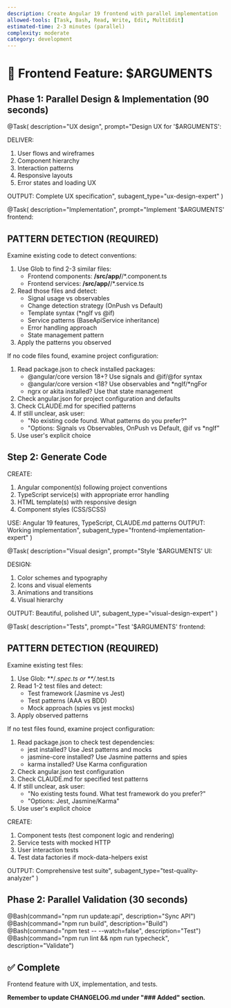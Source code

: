 ```yaml
---
description: Create Angular 19 frontend with parallel implementation
allowed-tools: [Task, Bash, Read, Write, Edit, MultiEdit]
estimated-time: 2-3 minutes (parallel)
complexity: moderate
category: development
---
```


# 🎨 Frontend Feature: $ARGUMENTS

## Phase 1: Parallel Design & Implementation (90 seconds)

@Task(
  description="UX design",
  prompt="Design UX for '$ARGUMENTS':
  
  DELIVER:
  1. User flows and wireframes
  2. Component hierarchy
  3. Interaction patterns
  4. Responsive layouts
  5. Error states and loading UX
  
  OUTPUT: Complete UX specification",
  subagent_type="ux-design-expert"
)

@Task(
  description="Implementation",
  prompt="Implement '$ARGUMENTS' frontend:

  ## PATTERN DETECTION (REQUIRED)

  Examine existing code to detect conventions:

  1. Use Glob to find 2-3 similar files:
     - Frontend components: **/src/app/**/*.component.ts
     - Frontend services: **/src/app/**/*.service.ts
  2. Read those files and detect:
     - Signal usage vs observables
     - Change detection strategy (OnPush vs Default)
     - Template syntax (*ngIf vs @if)
     - Service patterns (BaseApiService inheritance)
     - Error handling approach
     - State management pattern
  3. Apply the patterns you observed

  If no code files found, examine project configuration:
  1. Read package.json to check installed packages:
     - @angular/core version 18+? Use signals and @if/@for syntax
     - @angular/core version <18? Use observables and *ngIf/*ngFor
     - ngrx or akita installed? Use that state management
  2. Check angular.json for project configuration and defaults
  3. Check CLAUDE.md for specified patterns
  4. If still unclear, ask user:
     - "No existing code found. What patterns do you prefer?"
     - "Options: Signals vs Observables, OnPush vs Default, @if vs *ngIf"
  5. Use user's explicit choice

  ## Step 2: Generate Code

  CREATE:
  1. Angular component(s) following project conventions
  2. TypeScript service(s) with appropriate error handling
  3. HTML template(s) with responsive design
  4. Component styles (CSS/SCSS)

  USE: Angular 19 features, TypeScript, CLAUDE.md patterns
  OUTPUT: Working implementation",
  subagent_type="frontend-implementation-expert"
)

@Task(
  description="Visual design",
  prompt="Style '$ARGUMENTS' UI:
  
  DESIGN:
  1. Color schemes and typography
  2. Icons and visual elements
  3. Animations and transitions
  4. Visual hierarchy
  
  OUTPUT: Beautiful, polished UI",
  subagent_type="visual-design-expert"
)

@Task(
  description="Tests",
  prompt="Test '$ARGUMENTS' frontend:

  ## PATTERN DETECTION (REQUIRED)

  Examine existing test files:
  1. Use Glob: **/*.spec.ts or **/*.test.ts
  2. Read 1-2 test files and detect:
     - Test framework (Jasmine vs Jest)
     - Test patterns (AAA vs BDD)
     - Mock approach (spies vs jest mocks)
  3. Apply observed patterns

  If no test files found, examine project configuration:
  1. Read package.json to check test dependencies:
     - jest installed? Use Jest patterns and mocks
     - jasmine-core installed? Use Jasmine patterns and spies
     - karma installed? Use Karma configuration
  2. Check angular.json test configuration
  3. Check CLAUDE.md for specified test patterns
  4. If still unclear, ask user:
     - "No existing tests found. What test framework do you prefer?"
     - "Options: Jest, Jasmine/Karma"
  5. Use user's explicit choice

  CREATE:
  1. Component tests (test component logic and rendering)
  2. Service tests with mocked HTTP
  3. User interaction tests
  4. Test data factories if mock-data-helpers exist

  OUTPUT: Comprehensive test suite",
  subagent_type="test-quality-analyzer"
)

## Phase 2: Parallel Validation (30 seconds)

@Bash(command="npm run update:api", description="Sync API")
@Bash(command="npm run build", description="Build")
@Bash(command="npm test -- --watch=false", description="Test")
@Bash(command="npm run lint && npm run typecheck", description="Validate")

## ✅ Complete
Frontend feature with UX, implementation, and tests.

**Remember to update CHANGELOG.md under "### Added" section.**